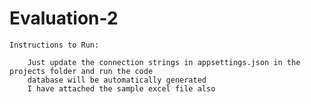 # Evaluation-2

    Instructions to Run:

        Just update the connection strings in appsettings.json in the projects folder and run the code
        database will be automatically generated
        I have attached the sample excel file also 
